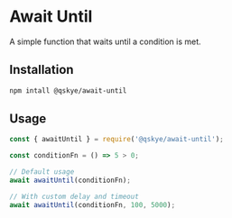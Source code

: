 # Await Until

A simple function that waits until a condition is met.

## Installation

```sh
npm intall @qskye/await-until
```

## Usage

```js
const { awaitUntil } = require('@qskye/await-until');

const conditionFn = () => 5 > 0;

// Default usage
await awaitUntil(conditionFn);

// With custom delay and timeout
await awaitUntil(conditionFn, 100, 5000);
```